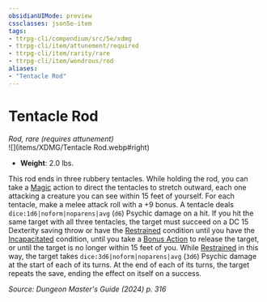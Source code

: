 ```yaml
---
obsidianUIMode: preview
cssclasses: json5e-item
tags:
- ttrpg-cli/compendium/src/5e/xdmg
- ttrpg-cli/item/attunement/required
- ttrpg-cli/item/rarity/rare
- ttrpg-cli/item/wondrous/rod
aliases: 
- "Tentacle Rod"
---
```

# Tentacle Rod
*Rod, rare (requires attunement)*  
![](items/XDMG/Tentacle Rod.webp#right)

- **Weight**: 2.0 lbs.

This rod ends in three rubbery tentacles. While holding the rod, you can take a [Magic](/3-Mechanics/CLI/actions.md#Magic) action to direct the tentacles to stretch outward, each one attacking a creature you can see within 15 feet of yourself. For each tentacle, make a melee attack roll with a +9 bonus. A tentacle deals `dice:1d6|noform|noparens|avg` (`d6`) Psychic damage on a hit. If you hit the same target with all three tentacles, the target must succeed on a DC 15 Dexterity saving throw or have the [Restrained](/3-Mechanics/CLI/conditions.md#Restrained) condition until you have the [Incapacitated](/3-Mechanics/CLI/conditions.md#Incapacitated) condition, until you take a [Bonus Action](/3-Mechanics/CLI/variant-rules/bonus-action-xphb.md) to release the target, or until the target is no longer within 15 feet of you. While [Restrained](/3-Mechanics/CLI/conditions.md#Restrained) in this way, the target takes `dice:3d6|noform|noparens|avg` (`3d6`) Psychic damage at the start of each of its turns. At the end of each of its turns, the target repeats the save, ending the effect on itself on a success.

*Source: Dungeon Master's Guide (2024) p. 316*